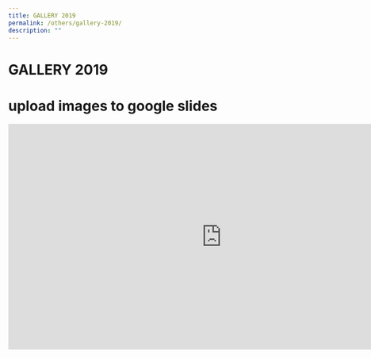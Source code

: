 ```yaml
---
title: GALLERY 2019
permalink: /others/gallery-2019/
description: ""
---
```

# GALLERY 2019

# upload images to google slides

<iframe allowfullscreen="true" height="455" width="860" frameborder="0" src="https://docs.google.com/presentation/d/e/2PACX-1vRexf-sYGoxtjzg-gmdY9zRYRD_OHPCRee_pgph38fxrrg5Yige7WXjWhw5OPRlcvqKIziCwC3VHcIt/embed?start=true&amp;loop=true&amp;delayms=5000"></iframe>